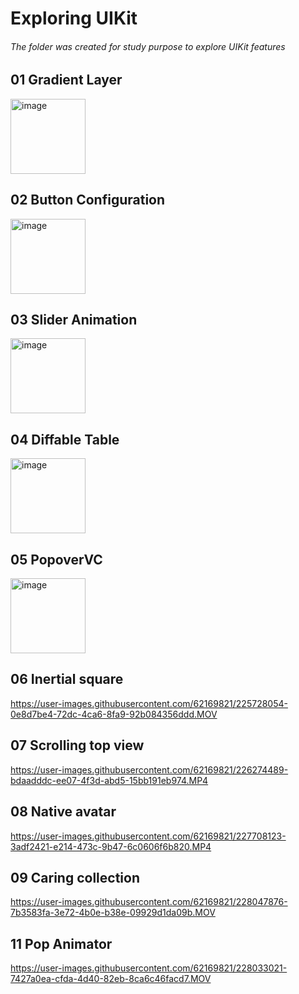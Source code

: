# Exploring UIKit
###### The folder was created for study purpose to explore UIKit features 

## 01 Gradient Layer
<img width="120" alt="image" src="https://user-images.githubusercontent.com/62169821/224953735-00a256ee-23ee-47f7-979c-c43b41432ffb.png">


## 02 Button Configuration 
<img width="120" alt="image" src="https://user-images.githubusercontent.com/62169821/224955517-deb554bc-3c6f-4e9a-a91c-9804b8c0385f.png">


## 03 Slider Animation 
<img width="120" alt="image" src="https://user-images.githubusercontent.com/62169821/224955740-73b69f98-c0c7-4ebd-b75f-67649b054f8c.png">


## 04 Diffable Table 
<img width="120" alt="image" src="https://user-images.githubusercontent.com/62169821/224955872-e7e3a0c6-e5a2-489f-80b4-6ad50ae57eac.png">


## 05 PopoverVC
<img width="120" alt="image" src="https://user-images.githubusercontent.com/62169821/224956014-eadd22a1-984b-41cb-aa6c-5e1e0f3c02d6.png">

## 06 Inertial square 
https://user-images.githubusercontent.com/62169821/225728054-0e8d7be4-72dc-4ca6-8fa9-92b084356ddd.MOV


## 07 Scrolling top view
https://user-images.githubusercontent.com/62169821/226274489-bdaadddc-ee07-4f3d-abd5-15bb191eb974.MP4

## 08 Native avatar
https://user-images.githubusercontent.com/62169821/227708123-3adf2421-e214-473c-9b47-6c0606f6b820.MP4

## 09 Caring collection 
https://user-images.githubusercontent.com/62169821/228047876-7b3583fa-3e72-4b0e-b38e-09929d1da09b.MOV

## 11 Pop Animator
https://user-images.githubusercontent.com/62169821/228033021-7427a0ea-cfda-4d40-82eb-8ca6c46facd7.MOV

